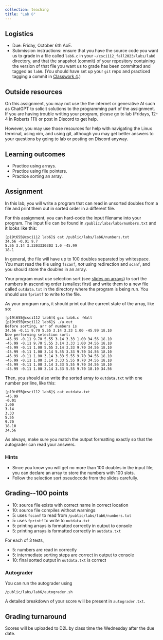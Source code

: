 ```yaml
---
collection: teaching
title: "Lab 6"
---
```


## Logistics
* Due: Friday, October 6th AoE.
* Submission instructions: ensure that you have the source code you want us to
	grade in a file called `lab6.c` in your `~/csci112_fall2023/labs/lab6`
	directory, and that the snapshot (commit) of your repository containing the version of that file you want us to grade has been committed and
	tagged as `lab6`. (You should have set up your `git` repo and practiced tagging a commit in [Classwork 4](https://lgw2.github.io/teaching/csci112-fall-2023/classwork/classwork4/).)

## Outside resources

On this assignment, you may not use the the internet or generative AI such as
ChatGPT to solicit solutions to the programming part of the assignment. If you
are having trouble writing your program, please go to lab (Fridays, 12-4 in
Roberts 111) or post in Discord to
get help.

However, you may use those resources for help with navigating the Linux
terminal, using vim, and using git, although you may get better answers to your
questions by going to lab or posting on Discord anyway.

## Learning outcomes
* Practice using arrays.
* Practice using file pointers.
* Practice sorting an array.

## Assignment

In this lab, you will write a program that can read in unsorted doubles from a file and print them
out in sorted order in a different file.

For this assignment, you can hard-code the input filename into your program.
The input file can be found in `/public/labs/lab6/numbers.txt` and it looks like this:

```
[p19t655@csci112 lab6]$ cat /public/labs/lab6/numbers.txt
34.56 -0.01 9.7
5.55 3.14 3.3303330303 1.0 -45.99
18.1
```

In general, the file will have up to 100 doubles separated by whitespace. You must
read the file using `fscanf`, *not* using redirection and `scanf`, and you
should store the doubles in an array.

Your program must use selection sort (see [slides on arrays](https://lgw2.github.io/teaching/csci112-fall-2023/lectures/Chapter7.pdf)) to sort the numbers in ascending order (smallest first) and
write them to a new file called `outdata.txt` in the directory where the program
is being run. You should use `fprintf` to write to the file.

As your program runs, it should print out the current state of
the array, like so:

```
[p19t655@csci112 lab6]$ gcc lab6.c -Wall
[p19t655@csci112 lab6]$ ./a.out
Before sorting, arr of numbers is
34.56 -0.11 9.70 5.55 3.14 3.33 1.00 -45.99 18.10
Now performing selection sort:
-45.99 -0.11 9.70 5.55 3.14 3.33 1.00 34.56 18.10
-45.99 -0.11 9.70 5.55 3.14 3.33 1.00 34.56 18.10
-45.99 -0.11 1.00 5.55 3.14 3.33 9.70 34.56 18.10
-45.99 -0.11 1.00 3.14 5.55 3.33 9.70 34.56 18.10
-45.99 -0.11 1.00 3.14 3.33 5.55 9.70 34.56 18.10
-45.99 -0.11 1.00 3.14 3.33 5.55 9.70 34.56 18.10
-45.99 -0.11 1.00 3.14 3.33 5.55 9.70 34.56 18.10
-45.99 -0.11 1.00 3.14 3.33 5.55 9.70 18.10 34.56
```

Then, you should also write the sorted array to `outdata.txt` with one number
per line, like this:

```
[p19t655@csci112 lab6]$ cat outdata.txt
-45.99
-0.01
1.00
3.14
3.33
5.55
9.70
18.10
34.56
```

As always, make sure you match the output formatting exactly so that the
autograder can read your answers.

### Hints

* Since you know you will get no more than 100 doubles in the input file, you
	can declare an array to store the numbers with 100 slots.
* Follow the selection sort pseudocode from the slides carefully.

## Grading--100 points

* 10: source file exists with correct name in correct location
* 10: source file compiles without warnings
* 5: uses `fscanf` to read from `/public/labs/lab6/numbers.txt`
* 5: uses `fprintf` to write to `outdata.txt`
* 5: printing arrays is formatted correctly in output to console
* 5: printing arrays is formatted correctly in `outdata.txt`

For each of 3 tests,

* 5: numbers are read in correctly
* 5: intermediate sorting steps are correct in output to console
* 10: final sorted output in `outdata.txt` is correct

### Autograder

You can run the autograder using

```
/public/labs/lab6/autograder.sh
```

A detailed breakdown of your score will be present in `autograder.txt`.

## Grading turnaround
Scores will be uploaded to D2L by class time the Wednesday after the due date.
